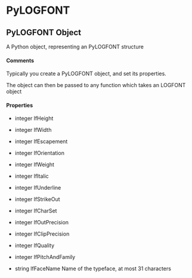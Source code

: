 # PyLOGFONT

## PyLOGFONT Object



A Python object, representing an PyLOGFONT structure

#### Comments


Typically you create a PyLOGFONT object, and set its properties\. 

The object can then be passed to any function which takes an LOGFONT object

#### Properties

  - integer lfHeight
    

  - integer lfWidth
    

  - integer lfEscapement
    

  - integer lfOrientation
    

  - integer lfWeight
    

  - integer lfItalic
    

  - integer lfUnderline
    

  - integer lfStrikeOut
    

  - integer lfCharSet
    

  - integer lfOutPrecision
    

  - integer lfClipPrecision
    

  - integer lfQuality
    

  - integer lfPitchAndFamily
    

  - string lfFaceName
    Name of the typeface, at most 31 characters